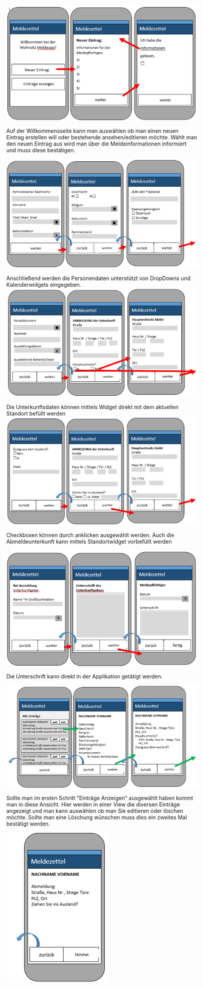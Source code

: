 ![startdesign](/jpg/design1.PNG)

Auf der Willkommensseite kann man auswählen ob man einen neuen Eintrag erstellen will oder bestehende ansehen/editieren möchte.
Wählt man den neuen Eintrag aus wird man über die Meldeinformationen informiert und muss diese bestätigen.

![startdesign](/jpg/design2.PNG)

Anschließend werden die Personendaten unterstützt von DropDowns und Kalenderwidgets eingegeben.
![startdesign](/jpg/design3.PNG)

Die Unterkunftsdaten können mittels Widget direkt mit dem aktuellen Standort befüllt werden
![startdesign](/jpg/design4.PNG)

Checkboxen können durch anklicken ausgewählt werden. Auch die Abmeldeunterkunft kann mittels Standortwidget vorbefüllt werden

![startdesign](/jpg/design5.PNG)

Die Unterschrift kann direkt in der Applikation getätigt werden.

![startdesign](/jpg/design6.PNG)

Sollte man im ersten Schritt "Einträge Anzeigen" ausgewählt haben kommt man in diese Ansicht.
Hier werden in einer View die diversen Einträge angezeigt und man kann auswählen ob man Sie editieren oder löschen möchte. Sollte man eine Löschung wünschen muss dies ein zweites Mal bestätigt werden.

![startdesign](/jpg/design7.PNG)
